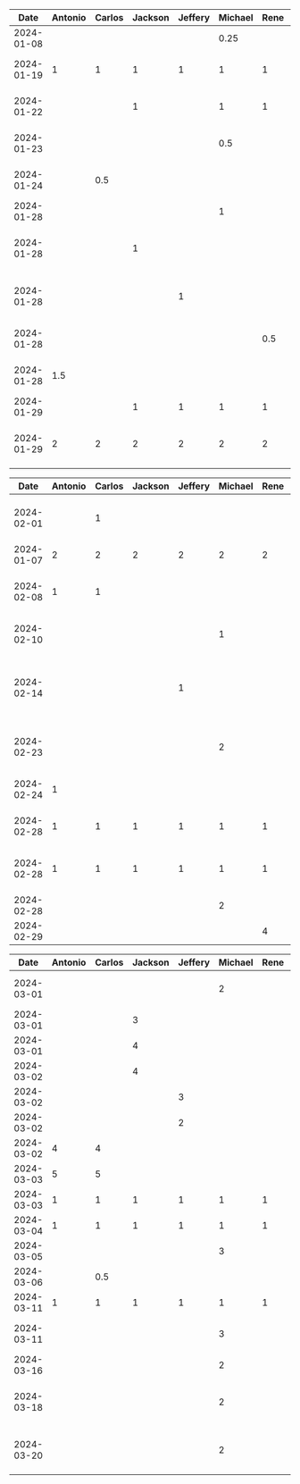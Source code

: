 |    Date    | Antonio | Carlos | Jackson | Jeffery | Michael | Rene |         Task          |
|------------|---------|--------|---------|---------|---------|------|-----------------------|
| 2024-01-08 |         |        |         |         |   0.25  |      | Set up timelog        |
| 2024-01-19 |    1    |   1    |    1    |   1     |    1    |  1   |     Group brainstorm for D1                  |
| 2024-01-22 |         |        |    1    |         |    1    |   1  |     Group brainstorm for D1                  |
| 2024-01-23 |         |        |         |         |    0.5  |      |           Worked on introduction for D1         |
| 2024-01-24 |         |   0.5    |         |         |         |      |           Worked on Stakeholders for D1            |
| 2024-01-28 |         |        |         |         |    1    |      |      Worked on intro for D1               |
| 2024-01-28 |         |        |    1    |         |         |      |     Worked on human values and slides for D1                  |
| 2024-01-28 |         |        |         |     1    |         |      |      Worked on user scenarios of D1          |
| 2024-01-28 |         |        |         |         |         |   0.5   |     Worked on populations for D1                  |
| 2024-01-28 |   1.5      |        |         |         |         |      |  Worked on the style and mockups                   |
| 2024-01-29 |         |        |    1    |    1    |    1    |   1  |  Finished Architecture                     |
| 2024-01-29 |   2     |    2   |    2    |    2    |    2    |   2  |  Finishing Project idea and architecture                     |

|    Date    | Antonio | Carlos | Jackson | Jeffery | Michael | Rene |         Task          |
|------------|---------|--------|---------|---------|---------|------|-----------------------|
| 2024-02-01 |         |    1   |         |         |         |      |      Worked on Stakeholders and final document             |
| 2024-01-07  |   2     |    2   |    2    |    2    |    2    |   2  |  Brainstorming for D2                   |
| 2024-02-08 |    1    |    1   |         |         |         |      |      Worked on Harmed Tourists of D2           |
| 2024-02-10 |         |        |         |         |     1   |      |      Worked on Government section of D2          |
| 2024-02-14 |         |        |         |     1    |         |      |      Worked on Harmed Tour Guides and Travel Companies of D2           |
| 2024-02-23 |        |         |         |         |     2    |       |  Setup skeleton for front-end dev |
| 2024-02-24 |    1    |        |         |         |         |      | Setting up AS and updating Gradle (local) |
| 2024-02-28 |    1    |   1    |    1    |   1     |    1    |  1   |     Group brainstorm for D3                |
| 2024-02-28 |    1    |   1    |    1    |   1     |    1    |  1   |     Group discussion about D2 feedback     |
| 2024-02-28 |         |        |         |         |     2   |      |      Setup Ktor for project         |
| 2024-02-29 |         |        |         |         |         |   4   | Discovery Page       | 


|    Date    | Antonio | Carlos | Jackson | Jeffery | Michael | Rene |         Task          |
|------------|---------|--------|---------|---------|---------|------|-----------------------|
| 2024-03-01 |         |        |         |         |     2   |      |      Worked on Firebase integration      |
| 2024-03-01 |         |        |    3     |         |         |      | Navbar        |
| 2024-03-01 |         |        |    4     |         |         |      | Discovery Page       |
| 2024-03-02 |         |       |    4     |         |         |      | Discovery Page/UI       |
| 2024-03-02 |         |       |         |    3     |         |      | Settings Page       |
| 2024-03-02 |         |       |         |    2    |         |      | Login Page           |
| 2024-03-02 |    4     |    4    |          |         |         |      | Home Page       |
| 2024-03-03 |    5     |    5    |          |         |         |      | Camera      |
| 2024-03-03 |     1    |    1    |    1     |     1    |     1    |   1   | Merge party 🎉     |
| 2024-03-04 |     1    |    1    |    1     |     1    |     1    |   1   | Presentation Setup     |
| 2024-03-05 |         |        |         |         |     3   |      |     Firebase/Firestore implementation     |
| 2024-03-06 |         |    0.5    |         |         |        |      |     D3 Document     |
| 2024-03-11 |    1     |    1    |     1    |     1    |    1    |    1   |     Sprint Kickoff     |
| 2024-03-11 |         |        |         |         |     3   |            |     Setup Firebase auth and session management    |
| 2024-03-16 |         |        |         |         |     2   |            |     Firebase DB schema design    |
| 2024-03-18 |         |        |         |         |     2   |            |     Architecture and Design Pattern brainstorm started  |
| 2024-03-20 |         |        |         |         |     2   |            |     Finished Architecture and Design Pattern brainstorm    |

